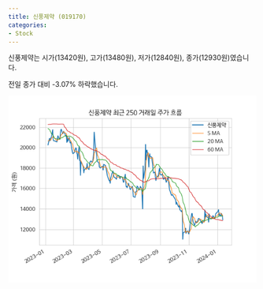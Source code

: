```yaml
---
title: 신풍제약 (019170)
categories:
- Stock
---
```


신풍제약는 시가(13420원), 고가(13480원), 저가(12840원), 종가(12930원)였습니다.

전일 종가 대비 -3.07% 하락했습니다.

<!-- more -->

![019170](/assets/images/stock/019170.png)